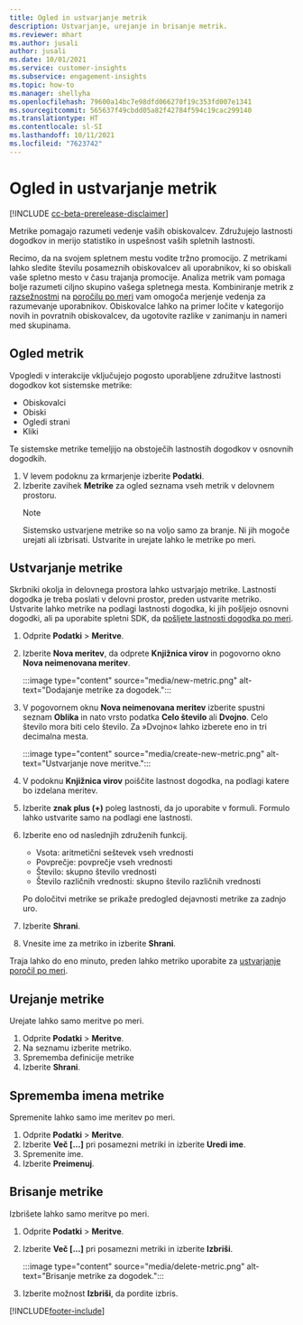 ```yaml
---
title: Ogled in ustvarjanje metrik
description: Ustvarjanje, urejanje in brisanje metrik.
ms.reviewer: mhart
ms.author: jusali
author: jusali
ms.date: 10/01/2021
ms.service: customer-insights
ms.subservice: engagement-insights
ms.topic: how-to
ms.manager: shellyha
ms.openlocfilehash: 79600a14bc7e98dfd066270f19c353fd007e1341
ms.sourcegitcommit: 565637f49cbdd05a82f42784f594c19cac299140
ms.translationtype: HT
ms.contentlocale: sl-SI
ms.lasthandoff: 10/11/2021
ms.locfileid: "7623742"
---
```

# <a name="view-and-create-metrics"></a>Ogled in ustvarjanje metrik

[!INCLUDE [cc-beta-prerelease-disclaimer](includes/cc-beta-prerelease-disclaimer.md)]

Metrike pomagajo razumeti vedenje vaših obiskovalcev. Združujejo lastnosti dogodkov in merijo statistiko in uspešnost vaših spletnih lastnosti.  

Recimo, da na svojem spletnem mestu vodite tržno promocijo. Z metrikami lahko sledite številu posameznih obiskovalcev ali uporabnikov, ki so obiskali vaše spletno mesto v času trajanja promocije. Analiza metrik vam pomaga bolje razumeti ciljno skupino vašega spletnega mesta. Kombiniranje metrik z [razsežnostmi](dimensions.md) na [poročilu po meri](custom-reports.md) vam omogoča merjenje vedenja za razumevanje uporabnikov. Obiskovalce lahko na primer ločite v kategorijo novih in povratnih obiskovalcev, da ugotovite razlike v zanimanju in nameri med skupinama.

## <a name="view-metrics"></a>Ogled metrik

Vpogledi v interakcije vključujejo pogosto uporabljene združitve lastnosti dogodkov kot sistemske metrike: 

- Obiskovalci
- Obiski
- Ogledi strani
- Kliki

Te sistemske metrike temeljijo na obstoječih lastnostih dogodkov v osnovnih dogodkih.

1. V levem podoknu za krmarjenje izberite **Podatki**. 
1. Izberite zavihek **Metrike** za ogled seznama vseh metrik v delovnem prostoru. 
   > [!NOTE]
   > Sistemsko ustvarjene metrike so na voljo samo za branje. Ni jih mogoče urejati ali izbrisati. Ustvarite in urejate lahko le metrike po meri.

## <a name="create-a-metric"></a>Ustvarjanje metrike

Skrbniki okolja in delovnega prostora lahko ustvarjajo metrike. Lastnosti dogodka je treba poslati v delovni prostor, preden ustvarite metriko. Ustvarite lahko metrike na podlagi lastnosti dogodka, ki jih pošljejo osnovni dogodki, ali pa uporabite spletni SDK, da [pošljete lastnosti dogodka po meri](advanced-SDK-implementation.md).

1. Odprite **Podatki** > **Meritve**.
1. Izberite **Nova meritev**, da odprete **Knjižnica virov** in pogovorno okno **Nova neimenovana meritev**.

   :::image type="content" source="media/new-metric.png" alt-text="Dodajanje metrike za dogodek.":::

1. V pogovornem oknu **Nova neimenovana meritev** izberite spustni seznam **Oblika** in nato vrsto podatka **Celo število** ali **Dvojno**. Celo število mora biti celo število. Za »Dvojno« lahko izberete eno in tri decimalna mesta.

   :::image type="content" source="media/create-new-metric.png" alt-text="Ustvarjanje nove meritve.":::
   
5. V podoknu **Knjižnica virov** poiščite lastnost dogodka, na podlagi katere bo izdelana meritev.
6. Izberite **znak plus (+)** poleg lastnosti, da jo uporabite v formuli. Formulo lahko ustvarite samo na podlagi ene lastnosti. 
7. Izberite eno od naslednjih združenih funkcij. 

   - Vsota: aritmetični seštevek vseh vrednosti 
   - Povprečje: povprečje vseh vrednosti
   - Število: skupno število vrednosti
   - Število različnih vrednosti: skupno število različnih vrednosti

   Po določitvi metrike se prikaže predogled dejavnosti metrike za zadnjo uro.

1. Izberite **Shrani**. 
1. Vnesite ime za metriko in izberite **Shrani**.

Traja lahko do eno minuto, preden lahko metriko uporabite za [ustvarjanje poročil po meri](custom-reports.md).

## <a name="edit-a-metric"></a>Urejanje metrike

Urejate lahko samo meritve po meri.

1. Odprite **Podatki** > **Meritve**.
1. Na seznamu izberite metriko.
1. Sprememba definicije metrike
1. Izberite **Shrani**.

## <a name="change-the-name-of-a-metric"></a>Sprememba imena metrike

Spremenite lahko samo ime meritev po meri.

1. Odprite **Podatki** > **Meritve**.
1. Izberite **Več [...]** pri posamezni metriki in izberite **Uredi ime**.
1. Spremenite ime. 
1. Izberite **Preimenuj**.

## <a name="delete-a-metric"></a>Brisanje metrike

Izbrišete lahko samo meritve po meri.

1. Odprite **Podatki** > **Meritve**.
1. Izberite **Več [...]** pri posamezni metriki in izberite **Izbriši**.

   :::image type="content" source="media/delete-metric.png" alt-text="Brisanje metrike za dogodek.":::

1. Izberite možnost **Izbriši**, da pordite izbris.



[!INCLUDE[footer-include](../includes/footer-banner.md)]
